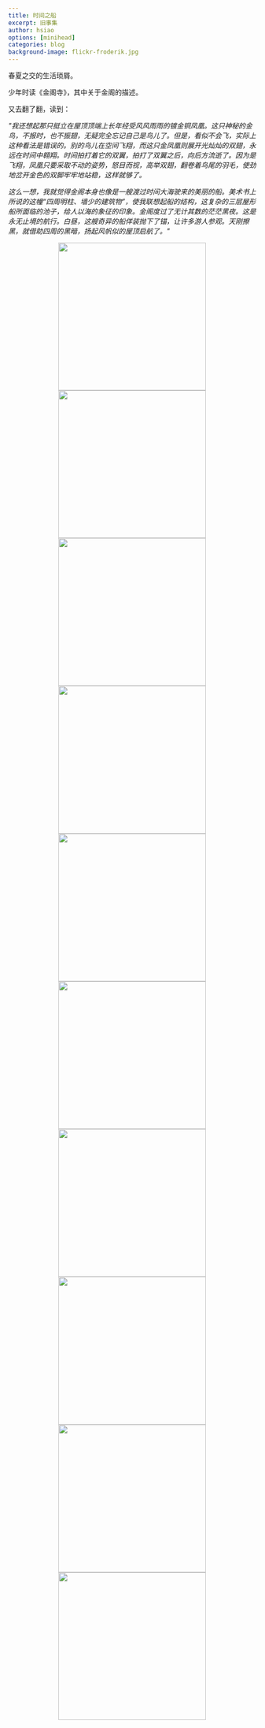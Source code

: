 ```yaml
---
title: 时间之船
excerpt: 旧事集
author: hsiao
options: [minihead]
categories: blog
background-image: flickr-froderik.jpg
---
```


春夏之交的生活琐屑。

少年时读《金阁寺》，其中关于金阁的描述。

又去翻了翻，读到：

*"我还想起那只挺立在屋顶顶端上长年经受风风雨雨的镀金铜凤凰。这只神秘的金鸟，不报时，也不振翅，无疑完全忘记自己是鸟儿了。但是，看似不会飞，实际上这种看法是错误的。别的鸟儿在空间飞翔，而这只金凤凰则展开光灿灿的双翅，永远在时间中翱翔。时间拍打着它的双翼，拍打了双翼之后，向后方流逝了。因为是飞翔，凤凰只要采取不动的姿势，怒目而视，高举双翅，翻卷着鸟尾的羽毛，使劲地岔开金色的双脚牢牢地站稳，这样就够了。*

*这么一想，我就觉得金阁本身也像是一艘渡过时间大海驶来的美丽的船。美术书上所说的这幢“四周明柱、墙少的建筑物”，使我联想起船的结构，这复杂的三层屋形船所面临的池子，给人以海的象征的印象。金阁度过了无计其数的茫茫黑夜。这是永无止境的航行。白昼，这艘奇异的船佯装抛下了锚，让许多游人参观。天刚擦黑，就借助四周的黑暗，扬起风帆似的屋顶启航了。"*

<center class="half">
    <img src="https://i.postimg.cc/Cx88dLcv/20190430-DSCF0800.jpg" width="300"/>
    <img src="https://i.postimg.cc/W1V92KnJ/20190428-IMG-3093.jpg" width="300"/>
</center>

<center class="half">
<img src="https://i.postimg.cc/fbnMTMPf/20190429-DSCF0745.jpg" width="300"/>
<img src="https://i.postimg.cc/bdct97J0/20190428-DSCF0641.jpg" width="300"/>
</center>

<center class="half">
<img src="https://i.postimg.cc/Ss4QVm7x/20190429-DSCF0698.jpg" width="300"/>
<img src="https://i.postimg.cc/3xHK3KVC/20190428-IMG-3095.jpg" width="300"/>
</center>

<center class="half">
<img src="https://i.postimg.cc/fTPwpcjF/20190430-DSCF0839.jpg" width="300"/>
<img src="https://i.postimg.cc/0yJ8szVN/20190430-DSCF0895.jpg" width="300"/>
</center>

<center class="half">
<img src="https://i.postimg.cc/BZYsPTy6/20190501-DSCF0924.jpg" width="300"/>
<img src="https://i.postimg.cc/KvpzFSF0/20190501-IMG-3139.jpg" width="300"/>
</center>
